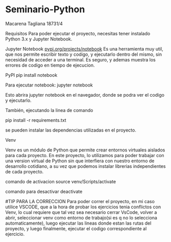 # Seminario-Python

Macarena Tagliana
18731/4

Requisitos
Para poder ejecutar el proyecto, necesitas tener instalado Python 3.x y Jupyter Notebook.


Jupyter Notebook
[pypi.org/projects/notebook](https://pypi.org/project/notebook/)
Es una herramienta muy util, que nos permite escribir texto y codigo, y ejecutarlo dentro del mismo, sin necesidad de acceder a una terminal. Es seguro, y ademas muestra los errores  de codigo en tiempo de ejecucion.

PyPI
pip install notebook

Para ejecutar notebook:
jupyter notebook

Esto abrira jupyter notebook en el navegador, donde se podra ver el codigo y ejecutarlo.

También, ejecutando la linea de comando

pip install -r requirements.txt

se pueden instalar las dependencias utilizadas en el proyecto. 


Venv

Venv es un módulo de Python que permite crear entornos virtuales aislados para cada proyecto. En este proyecto, lo utilizamos para poder trabajar con una version virtual de Python sin que interfiera con nuestro entorno de desarrollo cotidiano, a su vez que podemos instalar librerias independientes de cada proyecto.

comando de activacion
source venv/Scripts/activate

comando para desactivar
deactivate

#TIP PARA LA CORRECCION
Para poder correr el proyecto, en mi caso utilice VSCODE, que a la hora de probar los ejercicios tenia conflictos con Venv, lo cual requiere que tal vez sea necesario cerrar VsCode, volver a abrir, seleccionar venv como entorno de trabajo(si es q no lo selecciona automaticamente), luego ejecutar las lineas donde estan las rutas del proyecto, y luego finalmente, ejecutar el codigo correspondiente al ejercicio.
